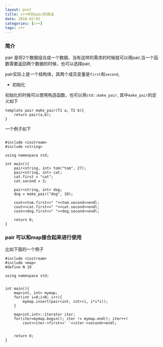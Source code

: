 ```yaml
---
layout: post
title: c++中的pair的用法
date: 2018-03-02
categories: [c++]
tags: c++
---
```

<!--more-->


### 简介

pair 是将2个数据组合成一个数据，当有这样的需求的时候就可以用pair,当一个函数需要返回两个数据的时候，也可以选择pair,

pair实际上是一个结构体，其两个成员变量是`first`和`second`,

* 初始化

初始化的时候可以使用构造函数，也可以用`std::make_pair`, 其中`make_pair`的定义如下

```
template pair make_pair(T1 a, T2 b){
    return pair(a,b);
}

```

一个例子如下

```

#include <iostream>
#include <string>

using namespace std;

int main(){
    pair<string, int> tom("tom", 27);
    pair<string, int> cat;
    cat.first = "cat";
    cat.second = 3;

    pair<string, int> dog;
    dog = make_pair("dog", 10);

    cout<<tom.first<<" "<<tom.second<<endl;
    cout<<cat.first<<" "<<cat.second<<endl;
    cout<<dog.first<<" "<<dog.second<<endl;

    return 0;
}
```

### pair 可以和map接合起来进行使用

比如下面的一个例子

```
#include <iostream>
#include <map>
#define N 10

using namespace std;


int main(){
    map<int, int> mymap;
    for(int i=0;i<N; i++){
        mymap.insert(pair<int, int>(i, i*i*i));
    }

    map<int,int>::iterator iter;
    for(iter=mymap.begin(); iter != mymap.end(); iter++)
        cout<<iter->first<<' '<<iter->second<<endl;


    return 0;
}

```


